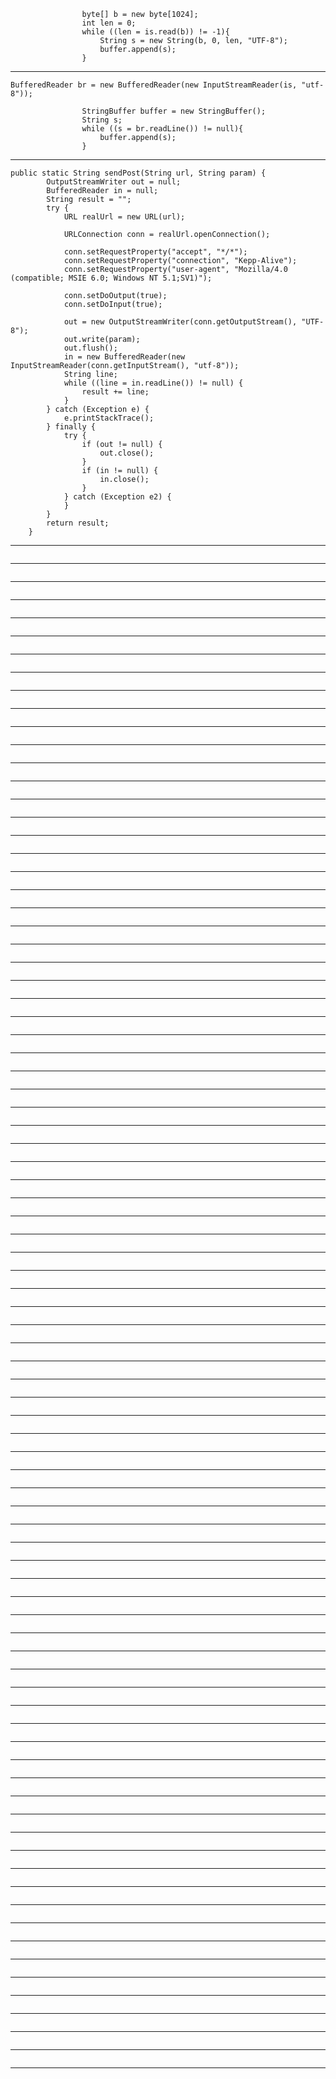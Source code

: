 

```
				byte[] b = new byte[1024];
                int len = 0;
                while ((len = is.read(b)) != -1){
                    String s = new String(b, 0, len, "UTF-8");
                    buffer.append(s);
                }
```

---

```
BufferedReader br = new BufferedReader(new InputStreamReader(is, "utf-8"));

                StringBuffer buffer = new StringBuffer();
                String s;
                while ((s = br.readLine()) != null){
                    buffer.append(s);
                }
```

---

```
public static String sendPost(String url, String param) {
        OutputStreamWriter out = null;
        BufferedReader in = null;
        String result = "";
        try {
            URL realUrl = new URL(url);

            URLConnection conn = realUrl.openConnection();

            conn.setRequestProperty("accept", "*/*");
            conn.setRequestProperty("connection", "Kepp-Alive");
            conn.setRequestProperty("user-agent", "Mozilla/4.0 (compatible; MSIE 6.0; Windows NT 5.1;SV1)");

            conn.setDoOutput(true);
            conn.setDoInput(true);

            out = new OutputStreamWriter(conn.getOutputStream(), "UTF-8");
            out.write(param);
            out.flush();
            in = new BufferedReader(new InputStreamReader(conn.getInputStream(), "utf-8"));
            String line;
            while ((line = in.readLine()) != null) {
                result += line;
            }
        } catch (Exception e) {
            e.printStackTrace();
        } finally {
            try {
                if (out != null) {
                    out.close();
                }
                if (in != null) {
                    in.close();
                }
            } catch (Exception e2) {
            }
        }
        return result;
    }
```

---

```

```

---

```

```

---

```

```

---

```

```

---

```

```

---

```

```

---

```

```

---

```

```

---

```

```

---

```

```

---

```

```

---

```

```

---

```

```

---

```

```

---

```

```

---

```

```

---

```

```

---

```

```

---

```

```

---

```

```

---

```

```

---

```

```

---

```

```

---

```

```

---

```

```

---

```

```

---

```

```

---

```

```

---

```

```

---

```

```

---

```

```

---

```

```

---

```

```

---

```

```

---

```

```

---

```

```

---

```

```

---

```

```

---

```

```

---

```

```

---

```

```

---

```

```

---

```

```

---

```

```

---

```

```

---

```

```

---

```

```

---

```

```

---

```

```

---

```

```

---

```

```

---

```

```

---

```

```

---

```

```

---

```

```

---

```

```

---

```

```

---

```

```

---

```

```

---

```

```

---

```

```

---

```

```

---

```

```

---

```

```

---

```

```

---

```

```

---

```

```

---

```

```

---

```

```

---

```

```

---

```

```

---

```

```

---

```

```

---

```

```

---

```

```

---

```

```

---

```

```

---

```

```

---

```

```

---

```

```

---

```

```

---

```

```

---

```

```

---

```

```

---

```

```